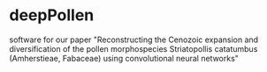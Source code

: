 # deepPollen
software for our paper "Reconstructing the Cenozoic expansion and diversification of the pollen morphospecies Striatopollis catatumbus (Amherstieae, Fabaceae) using convolutional neural networks"
